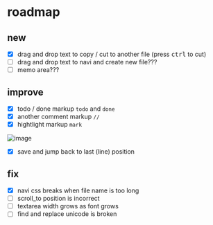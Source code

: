 # roadmap

## new
- [x] drag and drop text to copy / cut to another file (press <kbd>ctrl</kbd> to cut)
- [ ] drag and drop text to navi and create new file???
- [ ] memo area???

## improve
- [x] todo / done markup `todo` and `done`
- [x] another comment markup `//`
- [x] hightlight markup `mark`

![image](https://user-images.githubusercontent.com/25763288/190611892-41708ff4-4d95-4040-b2b3-7b70245620ed.png)

- [x] save and jump back to last (line) position

## fix
- [x] navi css breaks when file name is too long
- [ ] scroll_to position is incorrect
- [ ] textarea width grows as font grows
- [ ] find and replace unicode is broken
